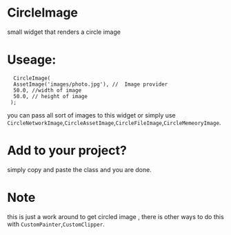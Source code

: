 # CircleImage
small widget that renders a circle image 

# Useage:
      CircleImage( 
      AssetImage('images/photo.jpg'), //  Image provider
      50.0, //width of image
      50.0, // height of image
     );
you can pass all sort of images to this widget or simply use `CircleNetworkImage`,`CircleAssetImage`,`CircleFileImage`,`CircleMemeoryImage`.

# Add to your project? 

simply copy and paste the class and you are done.

# Note

this is just a work around to get circled image , there is other ways to do this with `CustomPainter`,`CustomClipper`.
